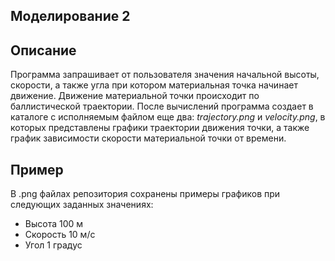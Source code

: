 ## Моделирование 2

## Описание
Программа запрашивает от пользователя значения начальной высоты, скорости, а также угла при котором материальная точка начинает движение. 
Движение материальной точки происходит по баллистической траектории.
После вычислений программа создает в каталоге с исполняемым файлом еще два: *trajectory.png* и *velocity.png*, в которых представлены графики траектории движения точки, а также график зависимости скорости материальной точки от времени.

## Пример
В .png файлах репозитория сохранены примеры графиков при следующих заданных значениях:
- Высота 100 м
- Скорость 10 м/c
- Угол 1 градус
